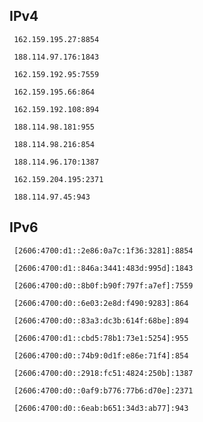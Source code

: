 ## IPv4
```
 162.159.195.27:8854
```
```
 188.114.97.176:1843
```
```
 162.159.192.95:7559
```
```
 162.159.195.66:864
```
```
 162.159.192.108:894
```
```
 188.114.98.181:955
```
```
 188.114.98.216:854
```
```
 188.114.96.170:1387
```
```
 162.159.204.195:2371
```
```
 188.114.97.45:943
```

## IPv6
```
 [2606:4700:d1::2e86:0a7c:1f36:3281]:8854
```
```
 [2606:4700:d1::846a:3441:483d:995d]:1843
```
```
 [2606:4700:d0::8b0f:b90f:797f:a7ef]:7559
```
```
 [2606:4700:d0::6e03:2e8d:f490:9283]:864
```
```
 [2606:4700:d0::83a3:dc3b:614f:68be]:894
```
```
 [2606:4700:d1::cbd5:78b1:73e1:5254]:955
```
```
 [2606:4700:d0::74b9:0d1f:e86e:71f4]:854
```
```
 [2606:4700:d0::2918:fc51:4824:250b]:1387
```
```
 [2606:4700:d0::0af9:b776:77b6:d70e]:2371
```
```
 [2606:4700:d0::6eab:b651:34d3:ab77]:943
```
